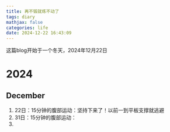 ```yaml
---
title: 再不锻就练不动了
tags: diary
mathjax: false
categories: life
date: 2024-12-22 16:43:09
---
```




这篇blog开始于一个冬天，2024年12月22日
<!--more-->
# 2024
## December
1. 22日：15分钟的腹部运动：坚持下来了！以前一到平板支撑就逃避
2. 31日：15分钟的腹部运动：
3. 
